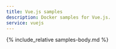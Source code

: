 ```yaml
---
title: Vue.js samples
description: Docker samples for Vue.js.
service: vuejs
---
```


{% include_relative samples-body.md %}